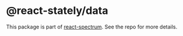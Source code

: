 # @react-stately/data

This package is part of [react-spectrum](https://github.com/watheia/rsp-kit). See the repo for more details.
